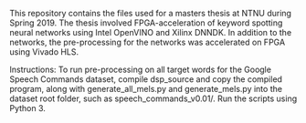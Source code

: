 This repository contains the files used for a masters thesis at NTNU during Spring 2019. The thesis involved FPGA-acceleration of keyword spotting neural networks using Intel OpenVINO and Xilinx DNNDK. In addition to the networks, the pre-processing for the networks was accelerated on FPGA using Vivado HLS.


Instructions:
To run pre-processing on all target words for the Google Speech Commands dataset, compile dsp_source and copy the compiled program, along with generate_all_mels.py and generate_mels.py into the dataset root folder, such as speech_commands_v0.01/. Run the scripts using Python 3.

